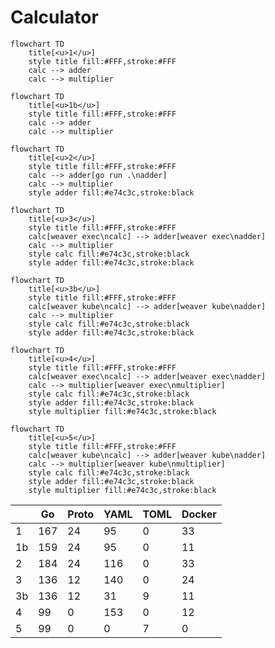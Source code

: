 # Calculator

```mermaid
flowchart TD
    title[<u>1</u>]
    style title fill:#FFF,stroke:#FFF
    calc --> adder
    calc --> multiplier
```

```mermaid
flowchart TD
    title[<u>1b</u>]
    style title fill:#FFF,stroke:#FFF
    calc --> adder
    calc --> multiplier
```

```mermaid
flowchart TD
    title[<u>2</u>]
    style title fill:#FFF,stroke:#FFF
    calc --> adder[go run .\nadder]
    calc --> multiplier
    style adder fill:#e74c3c,stroke:black
```

```mermaid
flowchart TD
    title[<u>3</u>]
    style title fill:#FFF,stroke:#FFF
    calc[weaver exec\ncalc] --> adder[weaver exec\nadder]
    calc --> multiplier
    style calc fill:#e74c3c,stroke:black
    style adder fill:#e74c3c,stroke:black
```

```mermaid
flowchart TD
    title[<u>3b</u>]
    style title fill:#FFF,stroke:#FFF
    calc[weaver kube\ncalc] --> adder[weaver kube\nadder]
    calc --> multiplier
    style calc fill:#e74c3c,stroke:black
    style adder fill:#e74c3c,stroke:black
```

```mermaid
flowchart TD
    title[<u>4</u>]
    style title fill:#FFF,stroke:#FFF
    calc[weaver exec\ncalc] --> adder[weaver exec\nadder]
    calc --> multiplier[weaver exec\nmultiplier]
    style calc fill:#e74c3c,stroke:black
    style adder fill:#e74c3c,stroke:black
    style multiplier fill:#e74c3c,stroke:black
```

```mermaid
flowchart TD
    title[<u>5</u>]
    style title fill:#FFF,stroke:#FFF
    calc[weaver kube\ncalc] --> adder[weaver kube\nadder]
    calc --> multiplier[weaver kube\nmultiplier]
    style calc fill:#e74c3c,stroke:black
    style adder fill:#e74c3c,stroke:black
    style multiplier fill:#e74c3c,stroke:black
```

|    | Go  | Proto | YAML | TOML | Docker |
| -- | --- | ----- | ---- | ---- | ------ |
| 1  | 167 | 24    | 95   | 0    | 33     |
| 1b | 159 | 24    | 95   | 0    | 11     |
| 2  | 184 | 24    | 116  | 0    | 33     |
| 3  | 136 | 12    | 140  | 0    | 24     |
| 3b | 136 | 12    | 31   | 9    | 11     |
| 4  | 99  | 0     | 153  | 0    | 12     |
| 5  | 99  | 0     | 0    | 7    | 0      |
